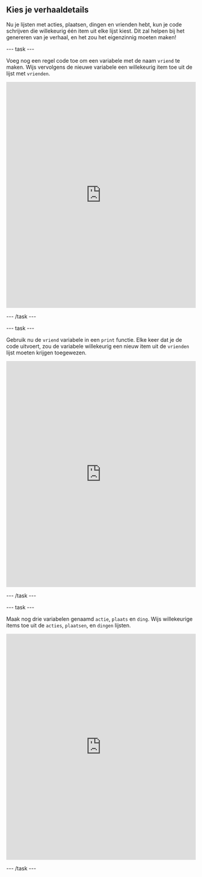 ## Kies je verhaaldetails

Nu je lijsten met acties, plaatsen, dingen en vrienden hebt, kun je code schrijven die willekeurig één item uit elke lijst kiest. Dit zal helpen bij het genereren van je verhaal, en het zou het eigenzinnig moeten maken!

--- task ---

Voeg nog een regel code toe om een variabele met de naam `vriend` te maken. Wijs vervolgens de nieuwe variabele een willekeurig item toe uit de lijst met `vrienden`. 
<iframe src="https://trinket.io/embed/python/b3668ceb66" width="100%" height="600" frameborder="0" marginwidth="0" marginheight="0" allowfullscreen mark="crwd-mark"></iframe> 

--- /task ---

--- task ---

Gebruik nu de `vriend` variabele in een `print` functie. Elke keer dat je de code uitvoert, zou de variabele willekeurig een nieuw item uit de `vrienden` lijst moeten krijgen toegewezen. 
<iframe src="https://trinket.io/embed/python/cf0dfd81da" width="100%" height="600" frameborder="0" marginwidth="0" marginheight="0" allowfullscreen mark="crwd-mark"></iframe> 

--- /task ---

--- task ---

Maak nog drie variabelen genaamd `actie`, `plaats` en `ding`. Wijs willekeurige items toe uit de `acties`, `plaatsen`, en `dingen` lijsten. 
<iframe src="https://trinket.io/embed/python/e6410121dd" width="100%" height="600" frameborder="0" marginwidth="0" marginheight="0" allowfullscreen mark="crwd-mark"></iframe> 

--- /task ---